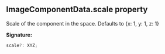 
## ImageComponentData.scale property

Scale of the component in the space. Defaults to {<!-- -->x: 1, y: 1, z: 1<!-- -->}

**Signature:**

```typescript
scale?: XYZ;
```
